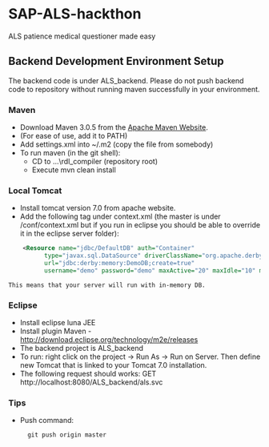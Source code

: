 SAP-ALS-hackthon
================

ALS patience medical questioner made easy

Backend Development Environment Setup
----

The backend code is under ALS_backend.
Please do not push backend code to repository without running maven successfully in your environment.

### Maven

*   Download Maven 3.0.5 from the [Apache Maven Website](http://maven.apache.org/download.cgi).
*   (For ease of use, add it to PATH)
*   Add settings.xml into ~/.m2 (copy the file from somebody)
*	To run maven (in the git shell):
	*	CD to ...\rdl_compiler (repository root)
	*	Execute mvn clean install


### Local Tomcat

* Install tomcat version 7.0 from apache website.
* Add the following tag under context.xml (the master is under <Tomcat folder>/conf/context.xml but if you run in eclipse you should be able to override it in the eclipse server folder):
```xml
   	<Resource name="jdbc/DefaultDB" auth="Container"
          type="javax.sql.DataSource" driverClassName="org.apache.derby.jdbc.EmbeddedDriver"
          url="jdbc:derby:memory:DemoDB;create=true"
          username="demo" password="demo" maxActive="20" maxIdle="10" maxWait="-1"/>
```
    This means that your server will run with in-memory DB.

### Eclipse

* Install eclipse luna JEE
* Install plugin Maven - http://download.eclipse.org/technology/m2e/releases
* The backend project is ALS_backend
* To run: right click on the project -> Run As -> Run on Server. Then define new Tomcat that is linked to your Tomcat 7.0 installation.
* The following request should works: GET http://localhost:8080/ALS_backend/als.svc

### Tips

* Push command:

        git push origin master

